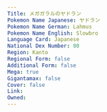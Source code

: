 ```yaml
---
﻿Title: メガガラルのヤドラン
Pokemon Name Japanese: ヤドラン
Pokemon Name German: Lahmus
Pokemon Name English: Slowbro
Language Card: Japanese
National Dex Number: 80
Region: Kanto
Regional Form: false
Additional Form: false
Mega: true
Gigantamax: false
Cover: false
Link: 
Owned: 
---
```

